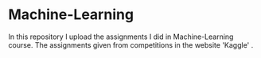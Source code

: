# Machine-Learning

In this repository I upload the assignments I did in Machine-Learning course.
The assignments given from competitions in the website 'Kaggle' .
